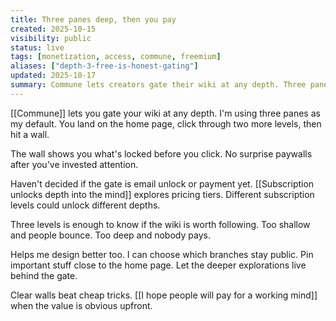 ```yaml
---
title: Three panes deep, then you pay
created: 2025-10-15
visibility: public
status: live
tags: [monetization, access, commune, freemium]
aliases: ["depth-3-free-is-honest-gating"]
updated: 2025-10-17
summary: Commune lets creators gate their wiki at any depth. Three panes is the default. Land on home, click twice more, hit a wall.
---
```


[[Commune]] lets you gate your wiki at any depth. I'm using three panes as my default. You land on the home page, click through two more levels, then hit a wall.

The wall shows you what's locked before you click. No surprise paywalls after you've invested attention.

Haven't decided if the gate is email unlock or payment yet. [[Subscription unlocks depth into the mind]] explores pricing tiers. Different subscription levels could unlock different depths.

Three levels is enough to know if the wiki is worth following. Too shallow and people bounce. Too deep and nobody pays.

Helps me design better too. I can choose which branches stay public. Pin important stuff close to the home page. Let the deeper explorations live behind the gate.

Clear walls beat cheap tricks. [[I hope people will pay for a working mind]] when the value is obvious upfront.
